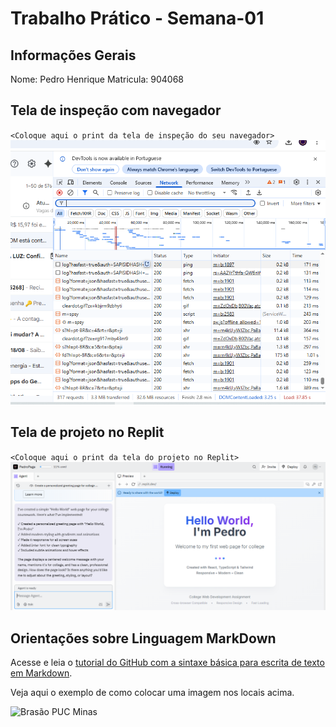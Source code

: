# Trabalho Prático - Semana-01

## Informações Gerais

Nome: Pedro Henrique
Matricula: 904068

## Tela de inspeção com navegador

`<Coloque aqui o print da tela de inspeção do seu navegador>`
![Inspeção](images/request.png)

## Tela de projeto no Replit

`<Coloque aqui o print da tela do projeto no Replit>`
![Replit](images/hello.world.png)

## Orientações sobre Linguagem MarkDown

Acesse e leia o [tutorial do GitHub com a sintaxe básica para escrita de texto em Markdown](https://docs.github.com/pt/get-started/writing-on-github/getting-started-with-writing-and-formatting-on-github/basic-writing-and-formatting-syntax).

Veja aqui o exemplo de como colocar uma imagem nos locais acima. 

![Brasão PUC Minas](images/brasao_puc.png)
